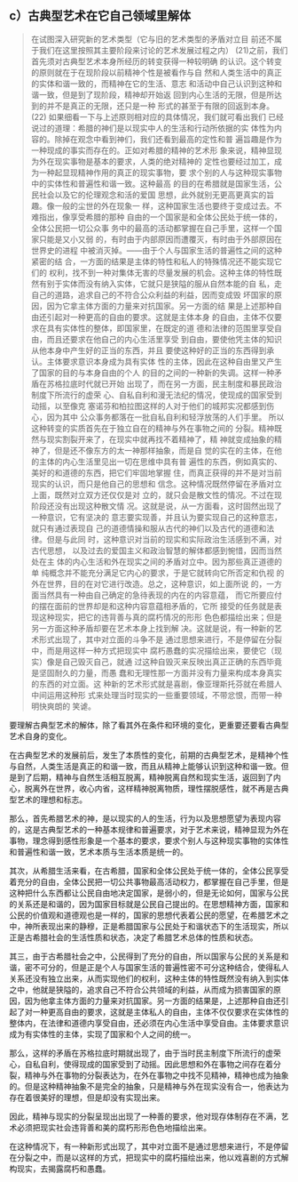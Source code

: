 <h2>c）古典型艺术在它⾃⼰领域⾥解体</h2><blockquote data-pid="BX-PPLKN">在试图深⼊研究新的艺术类型（它与旧的艺术类型的⽭盾对⽴⽬ 前还不属于我们在这⾥按照其主要阶段来讨论的艺术发展过程之内） (21)之前，我们⾸先须对古典型艺术本⾝所经历的转变获得⼀种较明确 的认识。这个转变的原则就在于在现阶段以前精神个性是被看作与⾃ 然和⼈类⽣活中的真正的实体和谐⼀致的，⽽精神在它的⽣活、意志 和活动中⾃⼰认识到这种和谐⼀致，但是到了现阶段，精神却开始返 回到内⼼⽣活的⽆限，但是所达到的并不是真正的⽆限，还只是⼀种 形式的甚⾄于有限的回返到本⾝。 (22) 如果细看⼀下与上述原则相对应的具体情况，我们就可看出我们 已经说过的道理：希腊的神们是以现实中⼈的⽣活和⾏动所依据的实 体性为内容的。除掉在观念中看到神们，我们还看到最⾼的定性和普 遍旨趣是作为⼀种现成的事实⽽存在的。正如对希腊的精神的艺术形 象来说，精神显现为外在现实事物是基本的要求，⼈类的绝对精神的 定性也要经过加⼯，成为⼀种起显现精神作⽤的真正的现实事物，要 求个别的⼈与这种现实事物中的实体性和普遍性和谐⼀致。这种最⾼ 的⽬的在希腊就是国家⽣活，公⺠社会以及它的伦理观念和活的爱国 思想，此外就别⽆更⾼更真实的旨趣。像⼀般的尘世的外在现象⼀ 样，这种国家⽣活也要终于变成过去。不难指出，像享受希腊的那种 ⾃由的⼀个国家是和全体公⺠处于统⼀体的，全体公⺠把⼀切公众事 务中的最⾼的活动都掌握在⾃⼰⼿⾥，这样⼀个国家只能是⼜⼩⼜弱 的，有时由于内部原因⽽遭覆灭，有时由于外部原因在世界史的进程 中被消灭掉。——由于个⼈与国家⽣活的普遍性之间的这种紧密的结 合，⼀⽅⾯的结果是主体的特性和私⼈的特殊情况还不能实现它们的 权利，找不到⼀种对集体⽆害的尽量发展的机会。这种主体的特性既 然有别于实体⽽没有纳⼊实体，它就只是狭隘的服从⾃然本能的⾃ 私，⾛⾃⼰的道路，追求⾃⼰的不符合公众利益的利益，因⽽变成毁 坏国家的原因，因为它拿主体⽅⾯的⼒量来对抗国家。另⼀⽅⾯的结 果是上述那种⾃由还引起对⼀种更⾼的⾃由的要求。这就是主体本⾝ 的⾃由，主体不仅要求在具有实体性的整体，即国家⾥，在既定的道 德和法律的范围⾥享受⾃由，⽽且还要求在他⾃⼰的内⼼⽣活⾥享受 到⾃由，要使他凭主体的知识从他本⾝中产⽣好的正当的东⻄，并且 要使这种好的正当的东⻄得到承认。主体要求意识本⾝成为具有实体 性的主体，因此在这种⾃由⾥⼜产⽣了国家的⽬的与本⾝⾃由的个⼈ 的⽬的之间的⼀种新的失调。这样⼀种⽭盾在苏格拉底时代就已开始 出现了，⽽在另⼀⽅⾯，⺠主制度和暴⺠政治制度下所流⾏的虚荣 ⼼、⾃私⾃利和漫⽆法纪的情况，使现成的国家受到动摇，以⾄像克 塞诺芬和柏拉图这样的⼈对于他们的城邦实况都感到伤⼼，因为其中 公众事务都落在⼀批⾃私⾃利和轻浮放荡的⼈们⼿⾥。 所以这种转变的实质⾸先在于独⽴⾃在的精神与外在事物之间的 分裂。精神既然与现实割裂开来了，在现实中就再找不着精神了，精 神就变成抽象的精神了，但是还不像东⽅的太⼀神那样抽象，⽽是⾃ 觉的实在的主体，在他的主体的内⼼⽣活⾥⻅出⼀切在思维中具有普 遍性的东⻄，例如真实的、美好的和道德的东⻄，把它们牢固地掌握 住，⽽真正获得的并不是对当前现实的认识，⽽只是他⾃⼰的思想和 信念。这种情况既然停留在⽭盾对⽴上⾯，既然对⽴双⽅还仅仅是对 ⽴的，就只会是散⽂性的情况。不过在现阶段还没有出现这种散⽂情 况。这就是说，从⼀⽅⾯看，这时固然出现了⼀种意识，它有坚决的 意志要实现善，并且认为要实现⾃⼰的这种意志，就只有通过表现⾃ ⼰的道德情操和服从古代的神们以及古代的道德和法律。但是与此同 时，这种意识对当前的现实和实际政治⽣活感到不满，对古代思想， 以及过去的爱国主义和政治智慧的解体都感到惋惜，因⽽当然处在主 体的内⼼⽣活和外在现实之间的⽭盾对⽴中。因为那些真正道德的单 纯概念并不能充分满⾜它内⼼的要求，于是它就转向它所否定和仇视 的外在世界，⽬的在对它进⾏改造。总之，这种意识，如上⾯所说 的，⼀⽅⾯当然具有⼀种由⾃⼰确定的急待表现的内在的内容意蕴， ⽽它所要应付的摆在⾯前的世界却是和这种内容意蕴相⽭盾的，它所 接受的任务就是表现这种现实，把它的违背善与真的腐朽情况的形形 ⾊⾊都描绘出来；但是另⼀⽅⾯这种⽭盾却要在艺术本⾝上找到解 决。这就是说，有⼀种新的艺术形式出现了，其中对⽴⾯的⽃争不是 通过思想来进⾏，不是停留在分裂中，⽽是⽤这样⼀种⽅式把现实中 腐朽愚蠢的实况描绘出来，要使它（现实）像是⾃⼰毁灭⾃⼰，就通 过这种⾃毁灭来反映出真正正确的东⻄毕竟是坚固耐久的⼒量，⽽愚 蠢和⽆理性那⼀⽅⾯并没有⼒量来构成本⾝真实的东⻄的对⽴⾯。这 种新的艺术形式就是喜剧，像亚理斯托芬就在希腊⼈中间运⽤这种形 式来处理当时现实的⼀些重要领域，不带忿恨，⽽带⼀种明快爽朗的 笑谑。 </blockquote><p data-pid="L-cZsfGX">要理解古典型艺术的解体，除了看其外在条件和环境的变化，更重要还要看古典型艺术自身的变化。</p><p data-pid="Dh7a3Kzx">在古典型艺术的发展前后，发生了本质性的变化，前期的古典型艺术，是精神个性与自然，人类生活是真正的和谐一致，而且从精神上能够认识到这种和谐一致。但是到了后期，精神与自然生活相互脱离，精神脱离自然和现实生活，返回到了内心，脱离外在世界，收心内省，这样精神脱离物质，理性摆脱感性，就不再是古典型艺术的理想和标志。</p><p data-pid="56MKNDyO">那么，首先希腊艺术的神，是以现实的人的生活，行为以及思想愿望为表现内容的，这是古典型艺术的一种基本规律和普遍要求，对于艺术来说，精神显现为外在事物，理念得到感性形象是一个基本的要求，要求个别人与这种现实事物的实体性和普遍性和谐一致，艺术本质与生活本质是统一的。</p><p data-pid="ZnASdGge">其次，从希腊生活来看，在古希腊，国家和全体公民处于统一体的，全体公民享受着充分的自由，全体公民把一切公共事物最高活动权力，都掌握在自己手里，但是这种把什么东西都让公民自由地决定国家，是弱小的，但是无论如何，国家与公民的关系还是和谐的，因为国家目标就是公民自己提出的。在思想精神方面，国家和公民的价值观和道德观也是一样的，国家的思想代表着公民的愿望，在希腊艺术之中，神所表现出来的静穆，正是希腊国家与公民处于和谐状态下的生活现实，所以正是古希腊社会的生活性质和状态，决定了希腊艺术总体的性质和状态。</p><p data-pid="1PGDew8a">其三，由于古希腊社会之中，公民得到了充分的自由，所以国家与公民的关系是和谐，密不可分的，但是正是个人与国家生活的普遍性密不可分这种结合，使得私人关系还没有独立出来，从而实现他们的权利，这种主体的特性既然没有纳入到实体之中，他就是狭隘的，追求自己不符合公共领域的利益，从而成为损害国家的原因，因为他拿主体方面的力量来对抗国家。另一方面的结果是，上述那种自由还引起了对一种更高自由的要求，这就是主体私人的自由，主体不仅仅要求在实体性的整体内，在法律和道德内享受自由，还必须在内心生活中享受自由。主体要求意识成为有实体性的主体，实现了国家和个人之间的统一。</p><p data-pid="-fwd0deY">那么，这样的矛盾在苏格拉底时期就出现了，由于当时民主制度下所流行的虚荣心，自私自利，使得现成的国家受到了动摇。因此思想和外在事物之间存在着分裂，精神与外在事物的分裂表达为，在外在事物之中找不见精神，精神也成为抽象的。但是这种精神抽象不是完全的抽象，只是精神与外在现实没有合一，他表达为存在着很美好的理想，但是却没有实现出来。</p><p data-pid="nTaNViyq">因此，精神与现实的分裂呈现出出现了一种善的要求，他对现存体制存在不满，艺术必须把现实社会违背善和美的腐朽形形色色地描绘出来。</p><p data-pid="mpevmXRO">在这种情况下，有一种新形式出现了，其中对立面不是通过思想来进行，不是停留在分裂之中，而是以这样的方式，把现实中的腐朽描绘出来，他以戏喜剧的方式解构现实，去揭露腐朽和愚蠢。</p><p></p>
